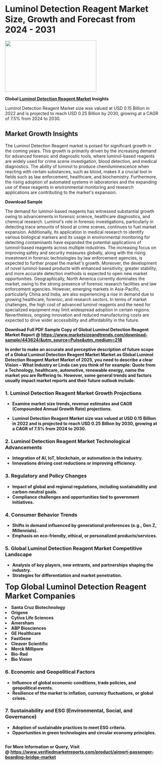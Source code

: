 <H1>Luminol Detection Reagent Market Size, Growth and Forecast from 2024 - 2031</H1><img class="aligncenter size-medium wp-image-584254" src="https://thirdeyenews.in/wp-content/uploads/2024/09/Global-Market-Research-300x168.jpeg" alt="" width="300" height="168" /><p><strong>Global&nbsp;<a href="https://www.marketsizeandtrends.com/download-sample/443624/&amp;utm_source=Pulse&amp;utm_medium=218">Luminol Detection Reagent Market</a> Insights</strong></p><p>Luminol Detection Reagent Market size was valued at USD 0.15 Billion in 2022 and is projected to reach USD 0.25 Billion by 2030, growing at a CAGR of 7.5% from 2024 to 2030.</p><p><h2>Market Growth Insights</h2> <p>The Luminol Detection Reagent market is poised for significant growth in the coming years. This growth is primarily driven by the increasing demand for advanced forensic and diagnostic tools, where luminol-based reagents are widely used for crime scene investigation, blood detection, and medical diagnostics. The ability of luminol to produce chemiluminescence when reacting with certain substances, such as blood, makes it a crucial tool in fields such as law enforcement, healthcare, and biochemistry. Furthermore, the rising adoption of automated systems in laboratories and the expanding use of these reagents in environmental monitoring and research applications are contributing to the market's expansion.</p> <p><strong>Download Sample</strong></p> <p>The demand for luminol-based reagents has witnessed substantial growth owing to advancements in forensic science, healthcare diagnostics, and chemical research. Luminol's role in forensic investigations, particularly in detecting trace amounts of blood at crime scenes, continues to fuel market expansion. Additionally, its application in medical research to identify various biological markers and its usage in environmental monitoring for detecting contaminants have expanded the potential applications of luminol-based reagents across multiple industries. The increasing focus on improving safety and security measures globally, along with the rising investment in forensic technologies by law enforcement agencies, is expected to further propel the market's growth. Moreover, the development of novel luminol-based products with enhanced sensitivity, greater stability, and more accurate detection methods is expected to open new market opportunities. Geographically, North America currently dominates the market, owing to the strong presence of forensic research facilities and law enforcement agencies. However, emerging markets in Asia-Pacific, particularly China and India, are also experiencing a rise in demand due to growing healthcare, forensic, and research sectors. In terms of market challenges, the high cost of advanced luminol reagents and the need for specialized equipment may limit widespread adoption in certain regions. Nevertheless, ongoing innovation and reduced manufacturing costs are expected to drive wider accessibility and affordability in the future. <p><strong></p><p><span class=""><strong>Download Full PDF Sample Copy of Global Luminol Detection Reagent Market Report</strong> @ <a href="https://www.marketsizeandtrends.com/download-sample/443624/&amp;utm_source=Pulse&amp;utm_medium=218" target="_blank">https://www.marketsizeandtrends.com/download-sample/443624/&amp;utm_source=Pulse&amp;utm_medium=218</a></span></p><p>In order to make an accurate and perceptive description of future scope of a Global&nbsp;Luminol Detection Reagent Market Market as Global&nbsp;Luminol Detection Reagent Market Market of 2025, you need to describe a clear Vision &ndash; What Industry or Linda can you think of for example: Quote from a Technology, healthcare, automotive, renewable energy, name the market you are Reffering to. However, some general trends and factors usually impact market reports and their future outlook include:</p><h3>1.&nbsp;<strong>Luminol Detection Reagent Market Growth Projections</strong></h3><ul><li>Examine market size trends, revenue estimates and CAGR (Compounded Annual Growth Rate) projections.</li><li><p>Luminol Detection Reagent Market size was valued at USD 0.15 Billion in 2022 and is projected to reach USD 0.25 Billion by 2030, growing at a CAGR of 7.5% from 2024 to 2030.</p></li></ul><h3>2.&nbsp;<strong>Luminol Detection Reagent Market Technological Advancements</strong></h3><ul><li>Integration of AI, IoT, blockchain, or automation in the industry.</li><li>Innovations driving cost reductions or improving efficiency.</li></ul><h3>3.&nbsp;<strong>Regulatory and Policy Changes</strong></h3><ul><li>Impact of global and regional regulations, including sustainability and carbon-neutral goals.</li><li>Compliance challenges and opportunities tied to government initiatives.</li></ul><h3>4.&nbsp;<strong>Consumer Behavior Trends</strong></h3><ul><li>Shifts in demand influenced by generational preferences (e.g., Gen Z, Millennials).</li><li>Emphasis on eco-friendly, ethical, or personalized products/services.</li></ul><h3>5.&nbsp;<strong>Global Luminol Detection Reagent Market Competitive Landscape</strong></h3><ul><li>Analysis of key players, new entrants, and partnerships shaping the industry.</li><li>Strategies for differentiation and market penetration.</li></ul><p data-pm-slice="1 1 []"><span style="color: inherit; font-family: inherit; font-size: 25px;">Top Global Luminol Detection Reagent Market Companies</span></p><div class="" data-test-id=""><p><li>Santa Cruz Biotechnology</li><li> Origene</li><li> Cytiva Life Sciences</li><li> Amersham</li><li> ABP Biosciences</li><li> GE Healthcare</li><li> FastGene</li><li> Cleaver Scientific</li><li> Merck Millipore</li><li> Bio-Rad</li><li> Bio Vision</li></p></div><h3>6.&nbsp;<strong>Economic and Geopolitical Factors</strong></h3><ul><li>Influence of global economic conditions, trade policies, and geopolitical events.</li><li>Resilience of the market to inflation, currency fluctuations, or global crises.</li></ul><h3>7.&nbsp;<strong>Sustainability and ESG (Environmental, Social, and Governance)</strong></h3><ul><li>Adoption of sustainable practices to meet ESG criteria.</li><li>Opportunities in green technologies and circular economy principles.</li></ul><h2><strong style="font-size: 14px;">For More Information or Query, Visit @&nbsp;</strong><a style="background-color: #ffffff; font-size: 14px;" href="https://www.marketsizeandtrends.com/report/luminol-detection-reagent-market/" target="_blank">https://www.verifiedmarketreports.com/product/airport-passenger-boarding-bridge-market</a></h2>

